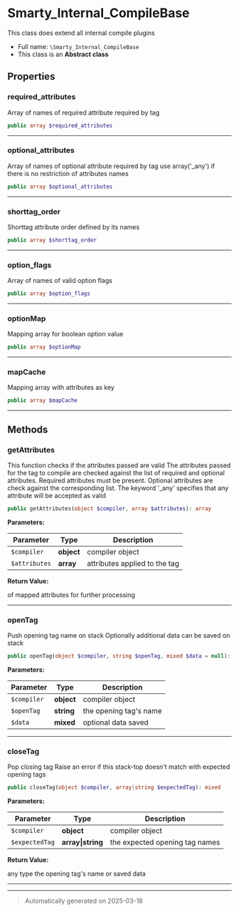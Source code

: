 
# Smarty_Internal_CompileBase

This class does extend all internal compile plugins



* Full name: `\Smarty_Internal_CompileBase`
* This class is an **Abstract class**



## Properties


### required_attributes

Array of names of required attribute required by tag

```php
public array $required_attributes
```






***

### optional_attributes

Array of names of optional attribute required by tag
use array('_any') if there is no restriction of attributes names

```php
public array $optional_attributes
```






***

### shorttag_order

Shorttag attribute order defined by its names

```php
public array $shorttag_order
```






***

### option_flags

Array of names of valid option flags

```php
public array $option_flags
```






***

### optionMap

Mapping array for boolean option value

```php
public array $optionMap
```






***

### mapCache

Mapping array with attributes as key

```php
public array $mapCache
```






***

## Methods


### getAttributes

This function checks if the attributes passed are valid
The attributes passed for the tag to compile are checked against the list of required and
optional attributes. Required attributes must be present. Optional attributes are check against
the corresponding list. The keyword '_any' specifies that any attribute will be accepted
as valid

```php
public getAttributes(object $compiler, array $attributes): array
```








**Parameters:**

| Parameter | Type | Description |
|-----------|------|-------------|
| `$compiler` | **object** | compiler object |
| `$attributes` | **array** | attributes applied to the tag |


**Return Value:**

of mapped attributes for further processing




***

### openTag

Push opening tag name on stack
Optionally additional data can be saved on stack

```php
public openTag(object $compiler, string $openTag, mixed $data = null): mixed
```








**Parameters:**

| Parameter | Type | Description |
|-----------|------|-------------|
| `$compiler` | **object** | compiler object |
| `$openTag` | **string** | the opening tag&#039;s name |
| `$data` | **mixed** | optional data saved |





***

### closeTag

Pop closing tag
Raise an error if this stack-top doesn't match with expected opening tags

```php
public closeTag(object $compiler, array|string $expectedTag): mixed
```








**Parameters:**

| Parameter | Type | Description |
|-----------|------|-------------|
| `$compiler` | **object** | compiler object |
| `$expectedTag` | **array&#124;string** | the expected opening tag names |


**Return Value:**

any type the opening tag's name or saved data




***


***
> Automatically generated on 2025-03-18
